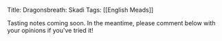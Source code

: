 Title: Dragonsbreath: Skadi
Tags: [[English Meads]]

Tasting notes coming soon. In the meantime, please comment below with
your opinions if you've tried it!

